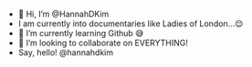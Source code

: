 - 👋 Hi, I’m @HannahDKim
- I am currently into documentaries like Ladies of London...😌
- 🌱 I’m currently learning Github 😅
- 💞️ I’m looking to collaborate on EVERYTHING!
- Say, hello! @hannahdkim 

<!---
HannahDKim/HannahDKim is a ✨ special ✨ repository because its `README.md` (this file) appears on your GitHub profile.
You can click the Preview link to take a look at your changes.
--->
